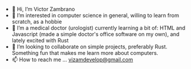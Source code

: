 - 👋 Hi, I’m Victor Zambrano
- 👀 I’m interested in computer science in general, willing to learn from scratch, as a hobbie
- 🌱 I’m a medical doctor (urologist) currently learning a bit of: HTML and Javascript (made a simple doctor's office software on my own), and lately excited with Rust
- 💞️ I’m looking to collaborate on simple projects, preferably Rust. Something fun that makes me learn more about computers.
- 📫 How to reach me ... vizamdevelop@gmail.com

<!---
vizam/vizam is a ✨ special ✨ repository because its `README.md` (this file) appears on your GitHub profile.
You can click the Preview link to take a look at your changes.
--->

